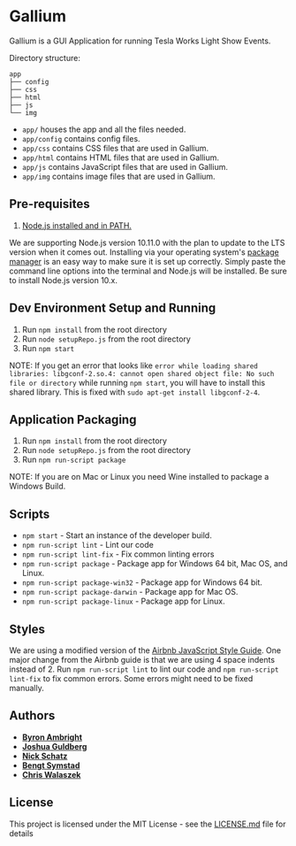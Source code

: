 # Gallium

Gallium is a GUI Application for running Tesla Works Light Show Events.

Directory structure:

```
app
├── config
├── css
├── html
├── js
└── img
```


* `app/` houses the app and all the files needed.
* `app/config` contains config files.
* `app/css` contains CSS files that are used in Gallium.
* `app/html` contains HTML files that are used in Gallium.
* `app/js` contains JavaScript files that are used in Gallium.
* `app/img` contains image files that are used in Gallium.

## Pre-requisites

1. [Node.js installed and in PATH.](https://nodejs.org/en/download/current/)

We are supporting Node.js version 10.11.0 with the plan to update to the LTS version when it comes out. Installing via your operating system's [package manager](https://nodejs.org/en/download/package-manager/) is an easy way to make sure it is set up correctly. Simply paste the command line options into the terminal and Node.js will be installed. Be sure to install Node.js version 10.x.

## Dev Environment Setup and Running

1. Run `npm install` from the root directory
2. Run `node setupRepo.js` from the root directory
3. Run `npm start`

NOTE: If you get an error that looks like `error while loading shared libraries: libgconf-2.so.4: cannot open shared object file: No such file or directory` while running `npm start`, you will have to install this shared library. This is fixed with `sudo apt-get install libgconf-2-4`.

## Application Packaging

1. Run `npm install` from the root directory
2. Run `node setupRepo.js` from the root directory
3. Run `npm run-script package`

NOTE: If you are on Mac or Linux you need Wine installed to package a Windows Build.

## Scripts

* `npm start` - Start an instance of the developer build.
* `npm run-script lint` - Lint our code
* `npm run-script lint-fix` - Fix common linting errors
* `npm run-script package` - Package app for Windows 64 bit, Mac OS, and Linux. 
* `npm run-script package-win32` - Package app for Windows 64 bit.
* `npm run-script package-darwin` - Package app for Mac OS.
* `npm run-script package-linux` - Package app for Linux.

## Styles

We are using a modified version of the [Airbnb JavaScript Style Guide](https://github.com/airbnb/javascript). One major change from the Airbnb guide is that we are using 4 space indents instead of 2. Run `npm run-script lint` to lint our code and `npm run-script lint-fix` to fix common errors. Some errors might need to be fixed manually.

## Authors

* [**Byron Ambright**](https://github.com/ByronAmbright)
* [**Joshua Guldberg**](https://github.com/theeldestelder)
* [**Nick Schatz**](https://github.com/nickschatz)
* [**Bengt Symstad**](https://github.com/bsymstad)
* [**Chris Walaszek**](https://github.com/walas013)

## License

This project is licensed under the MIT License - see the [LICENSE.md](LICENSE.md) file for details
